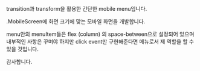 transition과 transform을 활용한 간단한 mobile menu입니다.

.MobileScreen에 화면 크기에 맞는 모바일 화면을 개발합니다.

menu안의 menuItem들은 flex (column) 의 space-between으로 설정되어 있으며 내부적인 사항은 꾸며야 하지만 click event만 구현해준다면 메뉴로서 제 역할을 할 수 있을 것입니다.

감사합니다.